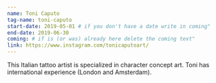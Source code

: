 ```yaml
---
name: Toni Caputo
tag-name: toni-caputo
start-date: 2019-05-01 # if you don't have a date write in coming"
end-date: 2019-06-30
coming: # if is (or was) already here delete the coming text"
link: https://www.instagram.com/tonicaputoart/
---
```

This Italian tattoo artist is specialized in character concept art. Toni has international experience (London and Amsterdam).
